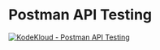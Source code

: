 # Postman API Testing

[![KodeKloud - Postman API Testing](https://img.youtube.com/vi/1Gn7SG-LoLM/maxresdefault.jpg)](https://www.youtube.com/watch?v=1Gn7SG-LoLM)

